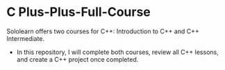 # C Plus-Plus-Full-Course

Sololearn offers two courses for C++: Introduction to C++ and C++ Intermediate.
* In this repository, I will complete both courses, review all C++ lessons, and create a C++ project once completed.
